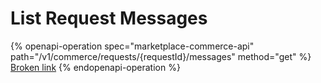 # List Request Messages

{% openapi-operation spec="marketplace-commerce-api" path="/v1/commerce/requests/{requestId}/messages" method="get" %}
[Broken link](broken-reference)
{% endopenapi-operation %}
